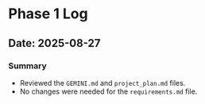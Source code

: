 # Phase 1 Log

## Date: 2025-08-27

### Summary

*   Reviewed the `GEMINI.md` and `project_plan.md` files.
*   No changes were needed for the `requirements.md` file.
